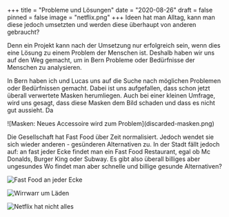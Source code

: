 +++
title = "Probleme und Lösungen"
date = "2020-08-26"
draft = false
pinned = false
image = "netflix.png"
+++
Ideen hat man Alltag, kann man diese jedoch umsetzten und werden diese überhaupt von anderen gebraucht? 

Denn ein Projekt kann nach der Umsetzung nur erfolgreich sein, wenn dies eine Lösung zu einem Problem der Menschen ist. Deshalb haben wir uns auf den Weg gemacht, um in Bern Probleme oder Bedürfnisse der Menschen zu analysieren.

In Bern haben ich und Lucas uns auf die Suche nach möglichen Problemen oder Bedürfnissen gemacht. Dabei ist uns aufgefallen, dass schon jetzt überall verwertete Masken herumliegen. Auch bei einer kleinen Umfrage, wird uns gesagt, dass diese Masken dem Bild schaden und dass es nicht gut aussieht. Da

<div class="text-center">
![Masken: Neues Accessoire wird zum Problem](discarded-masken.png)
</div>

Die Gesellschaft hat Fast Food über Zeit normalisiert. Jedoch wendet sie sich wieder anderen - gesünderen Alternativen zu. In der Stadt fällt jedoch auf: an fast jeder Ecke findet man ein Fast Food Restaurant, egal ob Mc Donalds, Burger King oder Subway. Es gibt also überall billiges aber ungesundes Wo findet man aber schnelle und billige gesunde Alternativen? 

![](mc-wo-ist-healthy-food.png "Fast Food an jeder Ecke")

![](logos.png "Wirrwarr um Läden")

![](netflix.png "Netflix hat nicht alles")